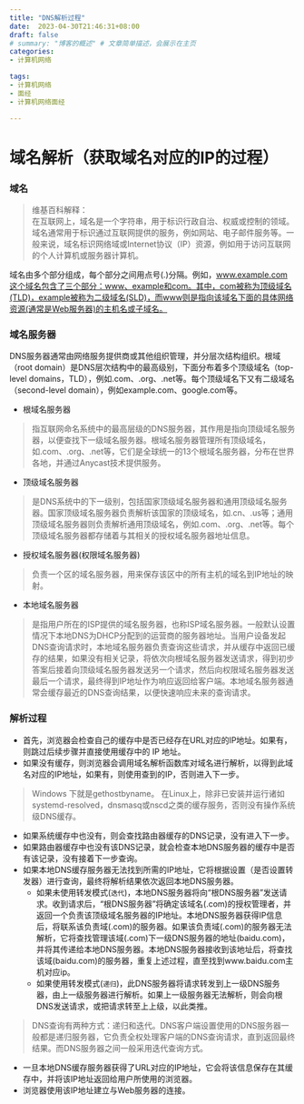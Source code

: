 ```yaml
---
title: "DNS解析过程"
date:  2023-04-30T21:46:31+08:00
draft: false
# summary: "博客的概述" # 文章简单描述，会展示在主页
categories:
- 计算机网络

tags:
- 计算机网络
- 面经
- 计算机网络面经

---
```


# 域名解析（获取域名对应的IP的过程）

### 域名
>维基百科解释：  
>在互联网上，域名是一个字符串，用于标识行政自治、权威或控制的领域。域名通常用于标识通过互联网提供的服务，例如网站、电子邮件服务等。一般来说，域名标识网络域或Internet协议（IP）资源，例如用于访问互联网的个人计算机或服务器计算机。

域名由多个部分组成，每个部分之间用点号(.)分隔。例如，www.example.com这个域名包含了三个部分：www、example和com。其中，com被称为顶级域名(TLD)，example被称为二级域名(SLD)，而www则是指向该域名下面的具体网络资源(通常是Web服务器)的主机名或子域名。

### 域名服务器

DNS服务器通常由网络服务提供商或其他组织管理，并分层次结构组织。根域（root domain）是DNS层次结构中的最高级别，下面分布着多个顶级域名（top-level domains，TLD），例如.com、.org、.net等。每个顶级域名下又有二级域名（second-level domain），例如example.com、google.com等。

- 根域名服务器 
>指互联网命名系统中的最高层级的DNS服务器，其作用是指向顶级域名服务器，以便查找下一级域名服务器。根域名服务器管理所有顶级域名，如.com、.org、.net等，它们是全球统一的13个根域名服务器，分布在世界各地，并通过Anycast技术提供服务。
- 顶级域名服务器
>是DNS系统中的下一级别，包括国家顶级域名服务器和通用顶级域名服务器。国家顶级域名服务器负责解析该国家的顶级域名，如.cn、.us等；通用顶级域名服务器则负责解析通用顶级域名，例如.com、.org、.net等。每个顶级域名服务器都存储着与其相关的授权域名服务器地址信息。
- 授权域名服务器(权限域名服务器)
>负责一个区的域名服务器，用来保存该区中的所有主机的域名到IP地址的映射。
- 本地域名服务器
>是指用户所在的ISP提供的域名服务器，也称ISP域名服务器。一般默认设置情况下本地DNS为DHCP分配到的运营商的服务器地址。当用户设备发起DNS查询请求时，本地域名服务器负责查询这些请求，并从缓存中返回已缓存的结果，如果没有相关记录，将依次向根域名服务器发送请求，得到初步答案后接着向顶级域名服务器发送另一个请求，然后向权限域名服务器发送最后一个请求，最终得到IP地址作为响应返回给客户端。本地域名服务器通常会缓存最近的DNS查询结果，以便快速响应未来的查询请求。

### 解析过程

- 首先，浏览器会检查自己的缓存中是否已经存在URL对应的IP地址。如果有，则跳过后续步骤并直接使用缓存中的 IP 地址。
- 如果没有缓存，则浏览器会调用域名解析函数库对域名进行解析，以得到此域名对应的IP地址，如果有，则使用查到的IP，否则进入下一步。
>Windows 下就是gethostbyname。 在Linux上，除非已安装并运行诸如systemd-resolved，dnsmasq或nscd之类的缓存服务，否则没有操作系统级DNS缓存。
- 如果系统缓存中也没有，则会查找路由器缓存的DNS记录，没有进入下一步。
- 如果路由器缓存中也没有该DNS记录，就会检查本地DNS服务器的缓存中是否有该记录，没有接着下一步查询。
- 如果本地DNS缓存服务器无法找到所需的IP地址，它将根据设置（是否设置转发器）进行查询，最终将解析结果依次返回本地DNS服务器。
  - 如果未使用转发模式(`迭代`)，本地DNS服务器将向“根DNS服务器”发送请求。收到请求后，“根DNS服务器”将确定该域名(.com)的授权管理者，并返回一个负责该顶级域名服务器的IP地址。本地DNS服务器获得IP信息后，将联系该负责域(.com)的服务器。如果该负责域(.com)的服务器无法解析，它将查找管理该域(.com)下一级DNS服务器的地址(baidu.com)，并将其传递给本地DNS服务器。本地DNS服务器接收到该地址后，将查找该域(baidu.com)的服务器，重复上述过程，直至找到www.baidu.com主机对应ip。
  - 如果使用转发模式(`递归`)，此DNS服务器将请求转发到上一级DNS服务器，由上一级服务器进行解析。如果上一级服务器无法解析，则会向根DNS发送请求，或把请求转至上上级，以此类推。

>DNS查询有两种方式：递归和迭代。DNS客户端设置使用的DNS服务器一般都是递归服务器，它负责全权处理客户端的DNS查询请求，直到返回最终结果。而DNS服务器之间一般采用迭代查询方式。
- 一旦本地DNS缓存服务器获得了URL对应的IP地址，它会将该信息保存在其缓存中，并将该IP地址返回给用户所使用的浏览器。
- 浏览器使用该IP地址建立与Web服务器的连接。